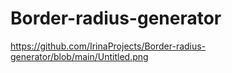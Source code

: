 # Border-radius-generator

https://github.com/IrinaProjects/Border-radius-generator/blob/main/Untitled.png
